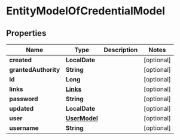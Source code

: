 

# EntityModelOfCredentialModel

## Properties

Name | Type | Description | Notes
------------ | ------------- | ------------- | -------------
**created** | **LocalDate** |  |  [optional]
**grantedAuthority** | **String** |  |  [optional]
**id** | **Long** |  |  [optional]
**links** | [**Links**](Links.md) |  |  [optional]
**password** | **String** |  |  [optional]
**updated** | **LocalDate** |  |  [optional]
**user** | [**UserModel**](UserModel.md) |  |  [optional]
**username** | **String** |  |  [optional]



